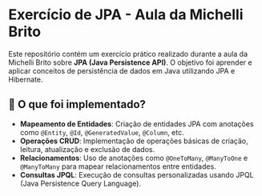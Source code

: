 # Exercício de JPA - Aula da Michelli Brito

Este repositório contém um exercício prático realizado durante a aula da Michelli Brito sobre **JPA (Java Persistence API)**. O objetivo foi aprender e aplicar conceitos de persistência de dados em Java utilizando JPA e Hibernate.

## 📌 O que foi implementado?

- **Mapeamento de Entidades**: Criação de entidades JPA com anotações como `@Entity`, `@Id`, `@GeneratedValue`, `@Column`, etc.
- **Operações CRUD**: Implementação de operações básicas de criação, leitura, atualização e exclusão de dados.
- **Relacionamentos**: Uso de anotações como `@OneToMany`, `@ManyToOne` e `@ManyToMany` para mapear relacionamentos entre entidades.
- **Consultas JPQL**: Execução de consultas personalizadas usando JPQL (Java Persistence Query Language).
